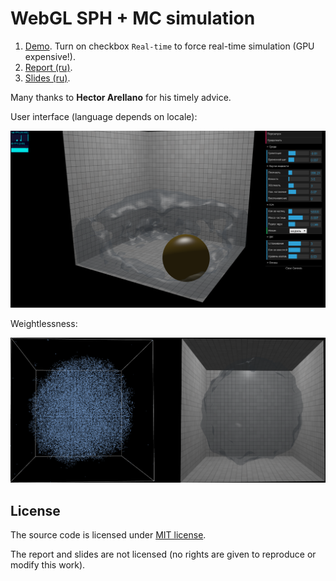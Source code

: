 # WebGL SPH + MC simulation

1. [Demo](http://loyd.github.io/sph-mc). Turn on checkbox `Real-time` to force real-time simulation (GPU expensive!).
2. [Report (ru)](docs/ru/report/index.pdf).
3. [Slides (ru)](docs/ru/slides/index.pdf).

Many thanks to **Hector Arellano** for his timely advice.

User interface (language depends on locale):

![user interface](docs/ru/report/assets/application.png)

Weightlessness:

![zero gravity](docs/ru/report/assets/zero-gravity.png)

## License
The source code is licensed under [MIT license](http://opensource.org/licenses/mit-license.php).

The report and slides are not licensed (no rights are given to reproduce or modify this work).
